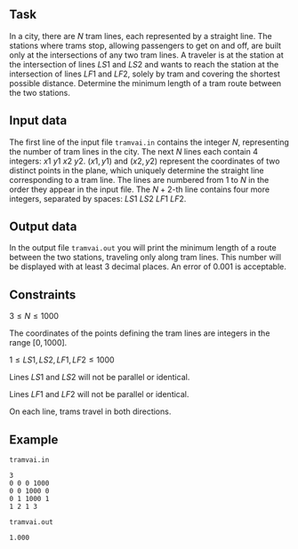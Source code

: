 ## Task

In a city, there are $N$ tram lines, each represented by a straight line. The stations where trams stop, allowing passengers to get on and off, are built only at the intersections of any two tram lines. A traveler is at the station at the intersection of lines $LS1$ and $LS2$ and wants to reach the station at the intersection of lines $LF1$ and $LF2$, solely by tram and covering the shortest possible distance. Determine the minimum length of a tram route between the two stations.

## Input data

The first line of the input file `tramvai.in` contains the integer $N$, representing the number of tram lines in the city. The next $N$ lines each contain 4 integers: $x1$ $y1$ $x2$ $y2$. $(x1,y1)$ and $(x2,y2)$ represent the coordinates of two distinct points in the plane, which uniquely determine the straight line corresponding to a tram line. The lines are numbered from $1$ to $N$ in the order they appear in the input file. The $N+2$-th line contains four more integers, separated by spaces: $LS1$ $LS2$ $LF1$ $LF2$.

## Output data

In the output file `tramvai.out` you will print the minimum length of a route between the two stations, traveling only along tram lines. This number will be displayed with at least 3 decimal places. An error of $0.001$ is acceptable.

## Constraints

$3 \leq N \leq 1000$

The coordinates of the points defining the tram lines are integers in the range $[0,1000]$.

$1 \leq LS1, LS2, LF1, LF2 \leq 1000$

Lines $LS1$ and $LS2$ will not be parallel or identical.

Lines $LF1$ and $LF2$ will not be parallel or identical.

On each line, trams travel in both directions.

## Example

`tramvai.in`

```
3
0 0 0 1000
0 0 1000 0
0 1 1000 1
1 2 1 3
```

`tramvai.out`

```
1.000
```